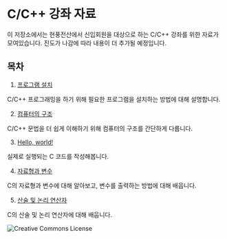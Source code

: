 # C/C++ 강좌 자료

이 저장소에서는 현풍전산에서 신입회원을 대상으로 하는 C/C++ 강좌를 위한 자료가 모여있습니다.
진도가 나감에 따라 내용이 더 추가될 예정입니다.

## 목차

1. [프로그램 설치](1-prepare-development-environment)

C/C++ 프로그래밍을 하기 위해 필요한 프로그램을 설치하는 방법에 대해 설명합니다.

2. [컴퓨터의 구조](2-structure-of-computers)

C/C++ 문법을 더 쉽게 이해하기 위해 컴퓨터의 구조를 간단하게 다룹니다.

3. [Hello, world!](3-hello-world)

실제로 실행되는 C 코드를 작성해봅니다.

4. [자료형과 변수](4-types-and-variables)

C의 자료형과 변수에 대해 알아보고, 변수를 출력하는 방법에 대해 배웁니다.

5. [산술 및 논리 연산자](5-arithmetic-and-logic-operators)

C의 산술 및 논리 연산자에 대해 배웁니다.

![Creative Commons License](https://i.creativecommons.org/l/by-nc-sa/4.0/88x31.png "license")